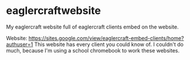 # eaglercraftwebsite
My eaglercraft website full of eaglercraft clients embed on the website.

Website: https://sites.google.com/view/eaglercraft-embed-clients/home?authuser=1
This website has every client you could know of. I couldn't do much, because I'm using a school chromebook to work these websites.
